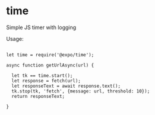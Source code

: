 # time
Simple JS timer with logging

Usage:

```

let time = require('@expo/time');

async function getUrlAsync(url) {

  let tk == time.start();
  let response = fetch(url);
  let responseText = await response.text();
  tk.stop(tk, 'fetch', {message: url, threshold: 10});
  return responseText;

}
```